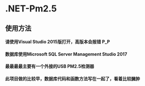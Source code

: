# .NET-Pm2.5
## 使用方法
#### 请使用Visual Studio 2015版打开，高版本会报错 P_P 
#### 数据库使用Microsoft SQL Server Management Studio 2017
#### 最最最最主要有一个外接的USB PM2.5检测器
#### 此项目做的比较早，数据库代码和函数方法写在一起了，看着比较臃肿
